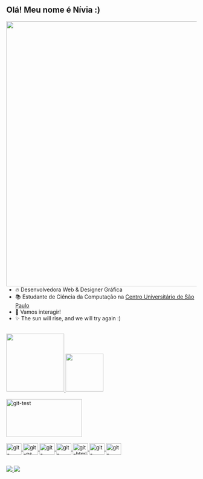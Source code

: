 ## Olá! Meu nome é Nívia :)
<div>
    <img align="right" height="700" src="https://raw.githubusercontent.com/gist/niviaaraujo/0592d3aa2443b20832ae8ff61e9584ba/raw/9e5a2e9b8ada9222a27b58a338f9a24d19340963/githubcard.svg">
 </div> <!--Imagem Cartão-->

- 🔥 Desenvolvedora Web & Designer Gráfica
- 📚 Estudante de Ciência da Computação na <a href="https://www.unipe.edu.br/na_imprensa/cruzeiro-do-sul-educacional-anuncia-aquisicao-de-instituicoes-no-sul-do-pais/"> Centro Universitário de São Paulo </a>
- 🤝 Vamos interagir! 
- ✨ The sun will rise, and we will try again :)

<div> <br>
  
  <a href="https://github.com/niviaaraujo">
    <img height="153em" src="https://github-readme-stats.vercel.app/api?username=niviaaraujo&show_icons=true&theme=swift&include_all_commits=true&count_private=true"/>
    <img height="100em" src="https://github-readme-stats.vercel.app/api/top-langs/?username=niviaaraujo&layout=compact&langs_count=16&theme=swift"/>
   
</div>
<div style="display: inline_block"><br>
  <img align="center" alt="git-test" height="100" width="200" src="https://i.ibb.co/cJ0CZ19/git-test.png"> <!-imagem gif--> <br>
  <br>
  <img align="center" alt="git-aftereffects" height="30" width="40" img src="https://cdn.jsdelivr.net/gh/devicons/devicon/icons/aftereffects/aftereffects-original.svg">
  <img align="center" alt="git-ps" height="30" width="40" img src="https://cdn.jsdelivr.net/gh/devicons/devicon/icons/photoshop/photoshop-plain.svg">
  <img align="center" alt="git-illustrator" height="30" width="40" img src="https://cdn.jsdelivr.net/gh/devicons/devicon/icons/illustrator/illustrator-plain.svg">
  <img align="center" alt="git-python" height="30" width="40" img src="https://cdn.jsdelivr.net/gh/devicons/devicon/icons/python/python-plain.svg">
  <img align="center" alt="git-html" height="30" width="40" img src="https://cdn.jsdelivr.net/gh/devicons/devicon/icons/html5/html5-original.svg">
  <img align="center" alt="git-javascript" height="30" width="40" img src="https://cdn.jsdelivr.net/gh/devicons/devicon/icons/javascript/javascript-original.svg">
  <img align="center" alt="git-react" height="30" width="40" img src="https://cdn.jsdelivr.net/gh/devicons/devicon/icons/react/react-original.svg">
</div>
 
##
<div>
  <a href="https://www.linkedin.com/in/nívia-araújo" target="_blank"> <img src="https://img.shields.io/badge/LinkedIn-0077B5?style=for-the-badge&logo=linkedin&logoColor=white" target="_blank"> </a>
  <a href="mailto:niviadelimaaraujo@gmail.com"> <img src="https://img.shields.io/badge/Gmail-D14836?style=for-the-badge&logo=gmail&logoColor=white"> <target="_blank"> </a>

 
<div>
 
